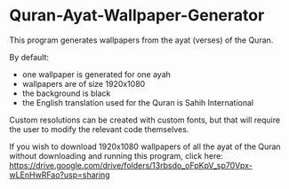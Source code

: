 # Quran-Ayat-Wallpaper-Generator
This program generates wallpapers from the ayat (verses) of the Quran.

By default:
- one wallpaper is generated for one ayah
- wallpapers are of size 1920x1080
- the background is black
- the English translation used for the Quran is Sahih International

Custom resolutions can be created with custom fonts, but that will require the user to modify the relevant code themselves.

If you wish to download 1920x1080 wallpapers of all the ayat of the Quran without downloading and running this program, click here:
https://drive.google.com/drive/folders/13rbsdo_oFpKpV_sp70Vpx-wLEnHwRFao?usp=sharing
